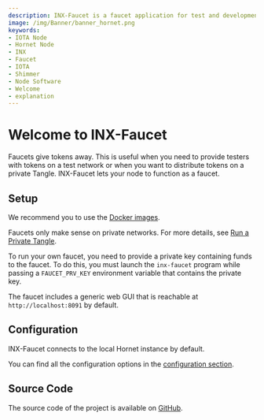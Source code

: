 ```yaml
---
description: INX-Faucet is a faucet application for test and development networks as well as for private networks.
image: /img/Banner/banner_hornet.png
keywords:
- IOTA Node
- Hornet Node
- INX
- Faucet
- IOTA
- Shimmer
- Node Software
- Welcome
- explanation
---
```


# Welcome to INX-Faucet

Faucets give tokens away. This is useful when you need to provide testers with tokens on a test network or when you want to distribute tokens on a private Tangle. INX-Faucet lets your node to function as a faucet.

## Setup

We recommend you to use the [Docker images](https://hub.docker.com/r/iotaledger/inx-faucet).

Faucets only make sense on private networks. For more details, see [Run a Private Tangle](https://wiki.iota.org/hornet/develop/how_tos/private_tangle).

To run your own faucet, you need to provide a private key containing funds to the faucet. To do this, you must launch the `inx-faucet` program while passing a `FAUCET_PRV_KEY` environment variable that contains the private key.

The faucet includes a generic web GUI that is reachable at `http://localhost:8091` by default.

## Configuration

INX-Faucet connects to the local Hornet instance by default.

You can find all the configuration options in the [configuration section](configuration.md).

## Source Code

The source code of the project is available on [GitHub](https://github.com/iotaledger/inx-faucet).